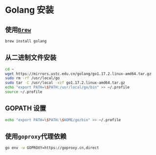 # Golang 安装

## 使用[`Brew`](./Brew.md)

```bash
brew install golang
```

## 从二进制文件安装

```bash
cd ~
wget https://mirrors.ustc.edu.cn/golang/go1.17.2.linux-amd64.tar.gz
sudo rm -rf /usr/local/go
sudo tar -C /usr/local -xzf go1.17.2.linux-amd64.tar.gz
echo "export PATH=\$PATH:/usr/local/go/bin" >> ~/.profile
source ~/.profile
```

## GOPATH 设置

```bash
echo "export PATH=\$PATH:\$HOME/go/bin" >> ~/.profile
```

## 使用`goproxy`代理依赖

```bash
go env -w GOPROXY=https://goproxy.cn,direct
```
